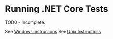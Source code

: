 
# Running .NET Core Tests

TODO - Incomplete. 

See [Windows Instructions](../building/windows-test-instructions.md)
See [Unix Instructions](../building/unix-test-instructions.md)



